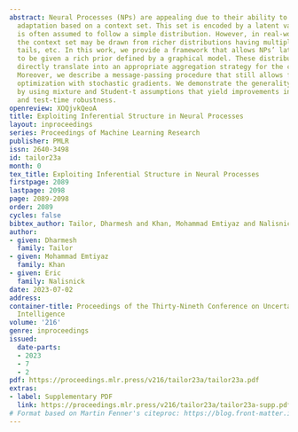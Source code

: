 ```yaml
---
abstract: Neural Processes (NPs) are appealing due to their ability to perform fast
  adaptation based on a context set. This set is encoded by a latent variable, which
  is often assumed to follow a simple distribution. However, in real-word settings,
  the context set may be drawn from richer distributions having multiple modes, heavy
  tails, etc. In this work, we provide a framework that allows NPs’ latent variable
  to be given a rich prior defined by a graphical model. These distributional assumptions
  directly translate into an appropriate aggregation strategy for the context set.
  Moreover, we describe a message-passing procedure that still allows for end-to-end
  optimization with stochastic gradients. We demonstrate the generality of our framework
  by using mixture and Student-t assumptions that yield improvements in function modelling
  and test-time robustness.
openreview: XOQjvkQeoA
title: Exploiting Inferential Structure in Neural Processes
layout: inproceedings
series: Proceedings of Machine Learning Research
publisher: PMLR
issn: 2640-3498
id: tailor23a
month: 0
tex_title: Exploiting Inferential Structure in Neural Processes
firstpage: 2089
lastpage: 2098
page: 2089-2098
order: 2089
cycles: false
bibtex_author: Tailor, Dharmesh and Khan, Mohammad Emtiyaz and Nalisnick, Eric
author:
- given: Dharmesh
  family: Tailor
- given: Mohammad Emtiyaz
  family: Khan
- given: Eric
  family: Nalisnick
date: 2023-07-02
address:
container-title: Proceedings of the Thirty-Nineth Conference on Uncertainty in Artificial
  Intelligence
volume: '216'
genre: inproceedings
issued:
  date-parts:
  - 2023
  - 7
  - 2
pdf: https://proceedings.mlr.press/v216/tailor23a/tailor23a.pdf
extras:
- label: Supplementary PDF
  link: https://proceedings.mlr.press/v216/tailor23a/tailor23a-supp.pdf
# Format based on Martin Fenner's citeproc: https://blog.front-matter.io/posts/citeproc-yaml-for-bibliographies/
---
```

